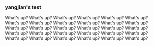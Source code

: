 ### yangjian's test

What's up? What's up? What's up? What's up? What's up? What's up? What's up? What's up? What's up? What's up? 
What's up? What's up? What's up? What's up? What's up? What's up? What's up? What's up? What's up? What's up? 
What's up? What's up? What's up? What's up? What's up? What's up? What's up? What's up? What's up? What's up? 
